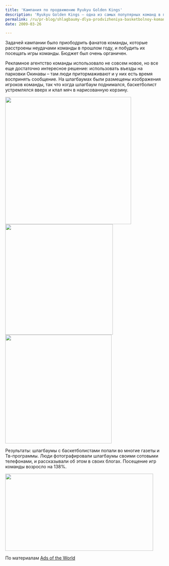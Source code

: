```yaml
---
title: 'Кампания по продвижению Ryukyu Golden Kings'
description: 'Ryukyu Golden Kings – одна из самых популярных команд в профессиональной баскетбольной лиге Японии. Это первая профессиональная команда с Окинавы, где баскетбол популярнее чем во всей остальной Японии.'
permalink: /ru/pr-blog/shlagbaumy-dlya-prodvizheniya-basketbolnoy-komandy
date: 2009-03-26

---
```


Задачей кампании было приободрить фанатов команды, которые расстроены неудачами команды в прошлом году, и побудить их посещать игры команды. Бюджет был очень органичен.

Рекламное агентство команды использовало не совсем новое, но все еще достаточно интересное решение: использовать въезды на парковки Окинавы – там люди притормаживают и у них есть время воспринять сообщение. На шлагбаумах были размещены изображения игроков команды, так что когда шлагбаум поднимался, баскетболист устремлялся вверх и клал мяч в нарисованную корзину.

<img src="{{ site.assets }}/upload/jumpkings.jpg" alt="" class="post__img" width="400" height="404"><img src="{{ site.assets }}/upload/jumpkings2.jpg" alt="" class="post__img" width="342" height="351"><img src="{{ site.assets }}/upload/jumpkings3.jpg" alt="" class="post__img" width="338" height="345">

Результаты: шлагбаумы с баскетболистами попали во многие газеты и Тв-программы. Люди фотографировали шлагбаумы своими сотовыми телефонами, и рассказывали об этом в своих блогах. Посещение игр команды возросло на 138%.

<img src="{{ site.assets }}/upload/JUMPKINGSMedia.jpg" alt="" class="post__img" width="470" height="245">

По материалам <a href="https://adsoftheworld.com/media/ambient/ryuku_golden_kings_parking">Ads of the World</a>

